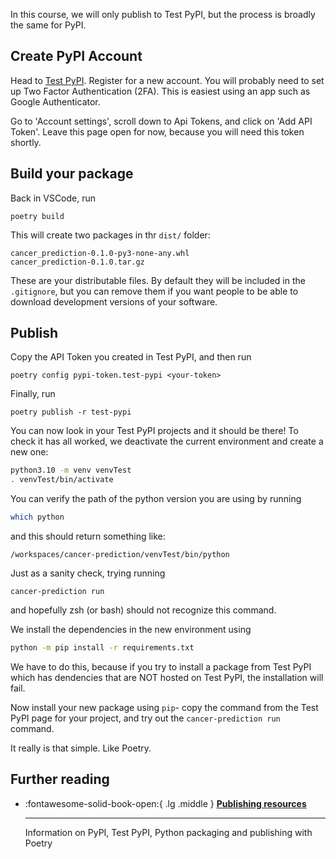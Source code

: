 In this course, we will only publish to Test PyPI, but the process is broadly the same for PyPI.

## Create PyPI Account
Head to [Test PyPI](https://test.pypi.org/). Register for a new account. You will probably need to set up Two Factor Authentication (2FA). This is easiest using an app such as Google Authenticator.

Go to 'Account settings', scroll down to Api Tokens, and click on 'Add API Token'. Leave this page open for now, because you will need this token shortly.

## Build your package
Back in VSCode, run
```
poetry build
```

This will create two packages in thr `dist/` folder:
```
cancer_prediction-0.1.0-py3-none-any.whl
cancer_prediction-0.1.0.tar.gz
```

These are your distributable files. By default they will be included in the `.gitignore`, but you can remove them if you want people to be able to download development versions of your software.


## Publish
Copy the API Token you created in Test PyPI, and then run
```
poetry config pypi-token.test-pypi <your-token>
```

Finally, run
```
poetry publish -r test-pypi
```

You can now look in your Test PyPI projects and it should be there! To check it has all worked, we deactivate the current environment and create a new one:
```bash
python3.10 -m venv venvTest
. venvTest/bin/activate
```

You can verify the path of the python version you are using by running
```bash
which python
```
and this should return something like:
```
/workspaces/cancer-prediction/venvTest/bin/python
```

Just as a sanity check, trying running
```
cancer-prediction run
```

and hopefully zsh (or bash) should not recognize this command.

We install the dependencies in the new environment using
```bash
python -m pip install -r requirements.txt
```
We have to do this, because if you try to install a package from Test PyPI which has dendencies that are NOT hosted on Test PyPI, the installation will fail.

Now install your new package using `pip`- copy the command from the Test PyPI page for your project, and try out the `cancer-prediction run` command.

It really is that simple. Like Poetry.

## Further reading
<div class="grid cards" markdown>

-   :fontawesome-solid-book-open:{ .lg .middle } [__Publishing resources__](../resources/references.md#publishing)

    ---
    Information on PyPI, Test PyPI, Python packaging and publishing with Poetry

</div>